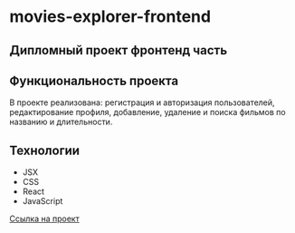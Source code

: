 # movies-explorer-frontend

## Дипломный проект фронтенд часть

## Функциональность проекта
В проекте реализована: регистрация и авторизация пользователей, редактирование профиля, добавление, удаление и поиска фильмов по названию и длительности.

## Технологии
* JSX
* CSS
* React
* JavaScript

[Ссылка на проект](https://denwer.nomoredomains.sbs/)
